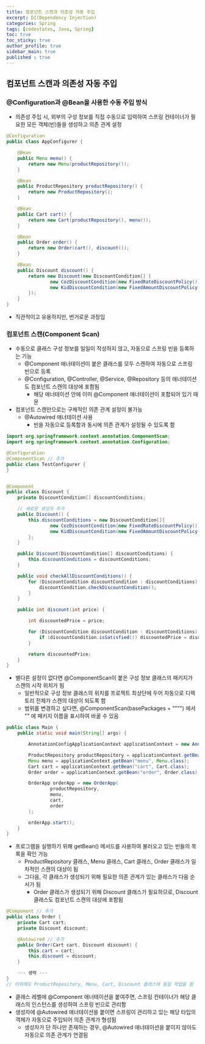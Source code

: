 ```yaml
---
title: 컴포넌트 스캔과 의존성 자동 주입
excerpt: DI(Dependency Injection)
categories: Spring
tags: [codestates, Java, Spring]
toc: true
toc_sticky: true
author_profile: true
sidebar_main: true
published : true
---
```


## 컴포넌트 스캔과 의존성 자동 주입

### @Configuration과 @Bean을 사용한 수동 주입 방식
- 의존성 주입 시, 외부의 구성 정보를 직접 수동으로 입력하여 스프링 컨테이너가 필요한 모든 객체(빈)들을 생성하고 의존 관계 설정

```java
@Configuration
public class AppConfigurer {

    @Bean
    public Menu menu() {
        return new Menu(productRepository());
    }

    @Bean
    public ProductRepository productRepository() {
        return new ProductRepository();
    }

    @Bean
    public Cart cart() {
        return new Cart(productRepository(), menu());
    }

    @Bean
    public Order order() {
        return new Order(cart(), discount());
    }

    @Bean
    public Discount discount() {
        return new Discount(new DiscountCondition[] {
                new CozDiscountCondition(new FixedRateDiscountPolicy()),
                new KidDiscountCondition(new FixedAmountDiscountPolicy())
        });
    }
}
```
- 직관적이고 유용하지만, 번거로운 과정임


### 컴포넌트 스캔(Component Scan) 
- 수동으로 클래스 구성 정보를 일일이 작성하지 않고, 자동으로 스프링 빈을 등록하는 기능
  - @Component 애너테이션이 붙은 클래스를 모두 스캔하여 자동으로 스프링 빈으로 등록
  - @Configuration, @Controller, @Service, @Repository 등의 애너테이션도 컴포넌트 스캔의 대상에 포함됨
    - 해당 애너테이션 안에 이미 @Component 애너테이션이 포함되어 있기 때문
- 컴포넌트 스캔만으로는 구체적인 의존 관계 설정이 불가능
  - @Autowired 애너테이션 사용
    - 빈을 자동으로 등록함과 동시에 의존 관계가 설정될 수 있도록 함

```java
import org.springframework.context.annotation.ComponentScan;
import org.springframework.context.annotation.Configuration;

@Configuration 
@ComponentScan // 추가
public class TestConfigurer {
}


@Component
public class Discount {
    private DiscountCondition[] discountConditions;

    // 새로운 생성자 추가
    public Discount() {
        this.discountConditions = new DiscountCondition[]{
                new CozDiscountCondition(new FixedRateDiscountPolicy()),
                new KidDiscountCondition(new FixedAmountDiscountPolicy())
        };
    }

    public Discount(DiscountCondition[] discountConditions) {
        this.discountConditions = discountConditions;
    }

    public void checkAllDiscountConditions() {
        for (DiscountCondition discountCondition : discountConditions) {
            discountCondition.checkDiscountCondition();
        }
    }

    public int discount(int price) {

        int discountedPrice = price;

        for (DiscountCondition discountCondition : discountConditions) {
            if (discountCondition.isSatisfied()) discountedPrice = discountCondition.applyDiscount(discountedPrice);
        }

        return discountedPrice;
    }
}
```
- 별다른 설정이 없다면 @ComponentScan이 붙은 구성 정보 클래스의 패키지가 스캔의 시작 위치가 됨
  - 일반적으로 구성 정보 클래스의 위치를 프로젝트 최상단에 두어 자동으로 디렉토리 전체가 스캔의 대상이 되도록 함
  - 범위를 변경하고 싶다면, @ComponentScan(basePackages = """") 에서 "" 에 패키지 이름을 표시하여 바꿀 수 있음

```java
public class Main {
    public static void main(String[] args) {

        AnnotationConfigApplicationContext applicationContext = new AnnotationConfigApplicationContext(TestConfigurer.class);

        ProductRepository productRepository = applicationContext.getBean("productRepository", ProductRepository.class);
        Menu menu = applicationContext.getBean("menu", Menu.class);
        Cart cart = applicationContext.getBean("cart", Cart.class);
        Order order = applicationContext.getBean("order", Order.class);

        OrderApp orderApp = new OrderApp(
                productRepository,
                menu,
                cart,
                order
        );

        orderApp.start();
    }
}
```
- 프로그램을 실행하기 위해 getBean() 메서드를 사용하여 불러오고 있는 빈들의 목록을 확인 가능 
  - ProductRepository 클래스, Menu 클래스, Cart 클래스, Order 클래스가 일차적인 스캔의 대상이 됨
  - 그다음, 각 클래스가 생성되기 위해 필요한 의존 관계가 있는 클래스가 다음 순서가 됨 
    - Order 클래스가 생성되기 위해 Discount 클래스가 필요하므로, Discount 클래스도 컴포넌트 스캔의 대상에 포함됨


```java
@Component // 추가
public class Order {
    private Cart cart;
    private Discount discount;

	@Autowired // 추가
    public Order(Cart cart, Discount discount) {
        this.cart = cart;
        this.discount = discount;
    }

    --- 생략 ---
}
// 이외에도 ProductRepository, Menu, Cart, Discount 클래스에 동일 작업을 함
```
- 클래스 레벨에 @Component 애너테이션을 붙여주면, 스프링 컨테이너가 해당 클래스의 인스턴스를 생성하여 스프링 빈으로 관리함
- 생성자에 @Autowired 애너테이션을 붙이면 스프링이 관리하고 있는 해당 타입의 객체가 자동으로 주입되어 의존 관계가 형성됨
  - 생성자가 단 하나만 존재하는 경우, @Autowired 애너테이션을 붙이지 않아도 자동으로 의존 관계가 연결됨



